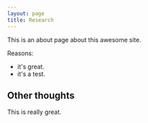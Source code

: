 ```yaml
---
layout: page
title: Research
---
```


This is an about page about this awesome site.

Reasons:
- it's great.
- it's a test.

## Other thoughts

This is really great.
